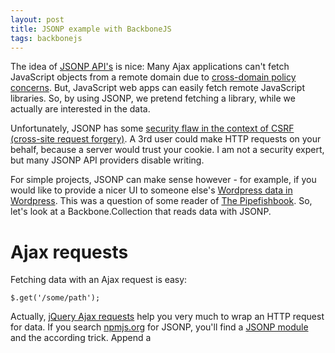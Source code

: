 ```yaml
---
layout: post
title: JSONP example with BackboneJS
tags: backbonejs
---
```

The idea of [JSONP API's](http://en.wikipedia.org/wiki/JSONP) is nice: Many Ajax applications can't fetch JavaScript objects from a remote domain due to [cross-domain policy concerns](http://www.staticapps.org/articles/cross-domain-requests-with-cors). But, JavaScript web apps can easily fetch remote JavaScript libraries. So, by using JSONP, we pretend fetching a library, while we actually are interested in the data.

Unfortunately, JSONP has some [security flaw in the context of CSRF (cross-site request forgery)](http://security.stackexchange.com/questions/23438/security-risks-with-jsonp).  A 3rd user could make HTTP requests on your behalf, because a server would trust your cookie. I am not a security expert, but many JSONP API providers disable writing.

For simple projects, JSONP can make sense however - for example, if you would like to provide a nicer UI to someone else's [Wordpress data in Wordpress](https://wordpress.org/support/topic/getting-jsonp-to-work). This was a question of some reader of [The Pipefishbook](http://pipefishbook.com). So, let's look at a Backbone.Collection that reads data with JSONP.

# Ajax requests

Fetching data with an Ajax request is easy:

    $.get('/some/path');

Actually, [jQuery Ajax requests](http://api.jquery.com/jquery.ajax/) help you very much to wrap an HTTP request for data. If you search [npmjs.org](http://npmjs.org) for JSONP, you'll find a [JSONP module](https://github.com/webmodules/jsonp/blob/master/index.js#L87) and the according trick. Append a <script> tag, and point the source towards your remote data.

A Backbone.Collection can deal with those requests too. Let's look an example based on the Flickr API.

# Browsing images with JSONP

Let's look at a small example to [browse photos from Flickr](http://http://flickr-example.divshot.io/). You can see the full [source code at Github](https://github.com/pipefishbook/jsonp-example).

This demo is based on a parameterized Backbone.Collection.  Wrapping Ajax requests is an important responsibility of the Backbone data layer. So, let's look at [a collection to fetch photos with JSONP](https://github.com/pipefishbook/jsonp-example/blob/master/app/collections/photos.js).

It is important to add a "dataType" parameter to the Ajax request. This parameter is then passed to te jQuery Ajax call:

     sync: function(method, collection, options) {
       options.dataType = "jsonp";
       options.jsonpCallback = "jsonpCallback";
       return Backbone.sync(method, collection, options);
     }

And this is basically all. The rest of the the example, uses much of the same view construction and controls as in [Ch. 4 example](http://pipefishbook.com/ch_4/subviews/) of the Pipefishbook. A subviews for control and a list view share the same collection. Collection are fetched just upon request (= button click).

A nice extra for this post: Sometimes, you have a JSON API that you can't directly access due to cross-policy browser concerns. Fortunately, there is a [proxy from Nodejitsu](https://jsonp.nodejitsu.com/) to emulat e JSONP request. This allows you to easily fetch data from JSON API without setting up a proxy yourself.









